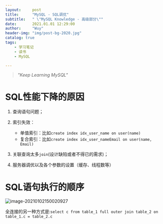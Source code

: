 ```yaml
---
layout:     post
title:      "MySQL - SQL调优"
subtitle:   " \"MySQL Knowledge - 高级部分\""
date:       2021.01.01 12:29:00
author:     "Wuy"
header-img: "img/post-bg-2020.jpg"
catalog: true
tags:
    - 学习笔记
    - 读书
    - MySQL

---
```


> *"Keep Learning MySQL"*

# SQL性能下降的原因

1. 查询语句问题；

2. 索引失效：

    - 单值索引：比如`create index idx_user_name on user(name)`
    - 复合索引：比如`create index idx_user_nameEmail on user(name, Email)`

3. 关联查询太多`join`(设计缺陷或者不得已的需求)；

4. 服务器调优以及各个参数的设置（缓存、线程数等）

# SQL语句执行的顺序

![image-20210102150020927](https://i.loli.net/2021/01/02/eIniH4VwGRkuDTM.png)

全连接的另一种方式是:`select c from table_1 full outer join table_2 on table_1.c = table_2.c`

